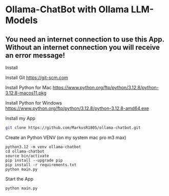 # Ollama-ChatBot with Ollama LLM-Models
## You need an internet connection to use this App. Without an internet connection you will receive an error message!

Install

Install Git
https://git-scm.com

Install Python for Mac
https://www.python.org/ftp/python/3.12.8/python-3.12.8-macos11.pkg

Install Python for Windows
https://www.python.org/ftp/python/3.12.8/python-3.12.8-amd64.exe

Install my App

```sh
git clone https://github.com/MarkusR1805/ollama-chatbot.git
```

Create an Python VENV (on my system mac pro m3 max)
```
python3.12 -m venv ollama-chatbot
cd ollama-chatbot
source bin/activate
pip install --upgrade pip
pip install -r requirements.txt
python main.py
```

Start the App
```
python main.py
```

